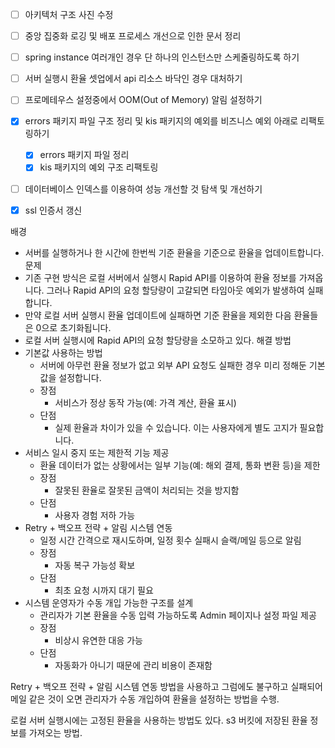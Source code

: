 - [ ] 아키텍처 구조 사진 수정
- [ ] 중앙 집중화 로깅 및 배포 프로세스 개선으로 인한 문서 정리
- [ ] spring instance 여러개인 경우 단 하나의 인스턴스만 스케줄링하도록 하기
- [ ] 서버 실행시 환율 셋업에서 api 리소스 바닥인 경우 대처하기
- [ ] 프로메테우스 설정중에서 OOM(Out of Memory) 알림 설정하기
- [x] errors 패키지 파일 구조 정리 및 kis 패키지의 예외를 비즈니스 예외 아래로 리팩토링하기
	- [x] errors 패키지 파일 정리
	- [x] kis 패키지의 예외 구조 리팩토링
- [ ] 데이터베이스 인덱스를 이용하여 성능 개선할 것 탐색 및 개선하기
- [x] ssl 인증서 갱신


배경
- 서버를 실행하거나 한 시간에 한번씩 기준 환율을 기준으로 환율을 업데이트합니다.
문제
- 기존 구현 방식은 로컬 서버에서 실행시 Rapid API를 이용하여 환율 정보를 가져옵니다. 그러나 Rapid API의 요청 할당량이 고갈되면 타임아웃 예외가 발생하여 실패합니다.
- 만약 로컬 서버 실행시 환율 업데이트에 실패하면 기준 환율을 제외한 다음 환율들은 0으로 초기화됩니다.
- 로컬 서버 실행시에 Rapid API의 요청 할당량을 소모하고 있다.
해결 방법
- 기본값 사용하는 방법
	- 서버에 아무런 환율 정보가 없고 외부 API 요청도 실패한 경우 미리 정해둔 기본값을 설정합니다.
	- 장점
		- 서비스가 정상 동작 가능(예: 가격 계산, 환율 표시)
	- 단점
		- 실제 환율과 차이가 있을 수 있습니다. 이는 사용자에게 별도 고지가 필요합니다.
- 서비스 일시 중지 또는 제한적 기능 제공
	- 환율 데이터가 없는 상황에서는 일부 기능(예: 해외 결제, 통화 변환 등)을 제한
	- 장점
		- 잘못된 환율로 잘못된 금액이 처리되는 것을 방지함
	- 단점
		- 사용자 경험 저하 가능
- Retry + 백오프 전략 + 알림 시스템 연동
	- 일정 시간 간격으로 재시도하며, 일정 횟수 실패시 슬랙/메일 등으로 알림
	- 장점
		- 자동 복구 가능성 확보
	- 단점
		- 최초 요청 시까지 대기 필요
- 시스템 운영자가 수동 개입 가능한 구조를 설계
	- 관리자가 기본 환율을 수동 입력 가능하도록 Admin 페이지나 설정 파일 제공
	- 장점
		- 비상시 유연한 대응 가능
	- 단점
		- 자동화가 아니기 때문에 관리 비용이 존재함



Retry + 백오프 전략 + 알림 시스템 연동 방법을 사용하고 그럼에도 불구하고 실패되어 메일 같은 것이 오면 관리자가 수동 개입하여 환율을 설정하는 방법을 수행.

로컬 서버 실행시에는 고정된 환율을 사용하는 방법도 있다.
s3 버킷에 저장된 환율 정보를 가져오는 방법.